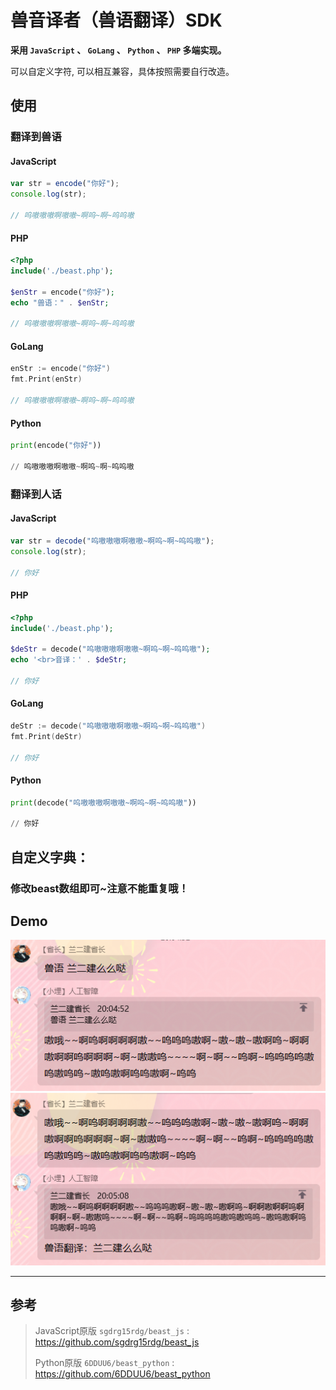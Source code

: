 # 兽音译者（兽语翻译）SDK


**采用 `JavaScript` 、 `GoLang` 、 `Python` 、 `PHP` 多端实现。**  

可以自定义字符, 可以相互兼容，具体按照需要自行改造。  

## 使用

### 翻译到兽语  

#### JavaScript
```javascript
var str = encode("你好");
console.log(str);

// 呜嗷嗷嗷啊嗷嗷~啊呜~啊~呜呜嗷
```
#### PHP
```php
<?php
include('./beast.php');

$enStr = encode("你好");
echo "兽语：" . $enStr;

// 呜嗷嗷嗷啊嗷嗷~啊呜~啊~呜呜嗷
```
#### GoLang
```go
enStr := encode("你好")
fmt.Print(enStr)

// 呜嗷嗷嗷啊嗷嗷~啊呜~啊~呜呜嗷
```
#### Python
```python
print(encode("你好"))

// 呜嗷嗷嗷啊嗷嗷~啊呜~啊~呜呜嗷
```
  

### 翻译到人话

#### JavaScript
```javascript
var str = decode("呜嗷嗷嗷啊嗷嗷~啊呜~啊~呜呜嗷");
console.log(str);

// 你好
```
#### PHP
```php
<?php
include('./beast.php');

$deStr = decode("呜嗷嗷嗷啊嗷嗷~啊呜~啊~呜呜嗷");
echo '<br>音译：' . $deStr;

// 你好
```
#### GoLang
```go
deStr := decode("呜嗷嗷嗷啊嗷嗷~啊呜~啊~呜呜嗷")
fmt.Print(deStr)

// 你好 
```
#### Python
```python
print(decode("呜嗷嗷嗷啊嗷嗷~啊呜~啊~呜呜嗷"))

// 你好 
```

## 自定义字典：
### 修改beast数组即可~注意不能重复哦！


## Demo
![兽语](Demo1.png)
![音译](Demo2.png)

----
## 参考
> JavaScript原版 `sgdrg15rdg/beast_js` : https://github.com/sgdrg15rdg/beast_js
> 
> Python原版 `6DDUU6/beast_python` : https://github.com/6DDUU6/beast_python